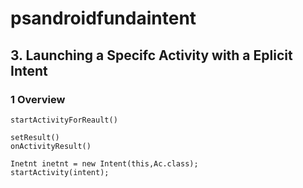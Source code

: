 # psandroidfundaintent
## 3. Launching a Specifc Activity with a Eplicit Intent
### 1 Overview
```
startActivityForReault()
```
```
setResult()
onActivityResult()
```

```
Inetnt inetnt = new Intent(this,Ac.class);
startActivity(intent);
```
